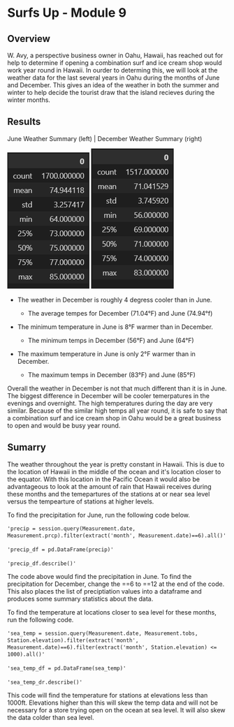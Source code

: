 # Surfs Up - Module 9

## Overview
W. Avy, a perspective business owner in Oahu, Hawaii, has reached out for help to determine if opening a combination surf and ice cream shop would work year round in Hawaii. In ourder to determing this, we will look at the weather data for the last several years in Oahu during the months of June and December. This gives an idea of the weather in both the summer and winter to help decide the tourist draw that the island recieves during the winter months. 

## Results

June Weather Summary (left) | December Weather Summary (right)

![alt text](Resources/June_weather_summary.png)   ![alt text](Resources/December_weather_summary.png)

- The weather in December is roughly 4 degress cooler than in June. 
    - The average tempes for December (71.04°F) and June (74.94°f) 

- The minimum temperature in June is 8°F warmer than in December.
    - The minimum temps in December (56°F) and June (64°F)

- The maximum temperature in June is only 2°F warmer than in December.
    - The maximum temps in December (83°F) and June (85°F)

Overall the weather in December is not that much different than it is in June. The biggest difference in December will be cooler temerpatures in the evenings and overnight. The high temperatures during the day are very similar. Because of the similar high temps all year round, it is safe to say that a combination surf and ice cream shop in Oahu would be a great business to open and would be busy year round. 

## Sumarry

The weather throughout the year is pretty constant in Hawaii. This is due to the location of Hawaii in the middle of the ocean and it's location closer to the equator. With this location in the Pacific Ocean it would also be advantageous to look at the amount of rain that Hawaii receives during these months and the temepartures of the stations at or near sea level versus the tempearture of stations at higher levels. 

To find the precipitation for June, run the following code below. 

    'precip = session.query(Measurement.date, Measurement.prcp).filter(extract('month', Measurement.date)==6).all()'

    'precip_df = pd.DataFrame(precip)'

    'precip_df.describe()'
    
The code above would find the precipitation in June. To find the precipitation for December, change the ==6 to ==12 at the end of the code. This also places the list of preciptiation values into a dataframe and produces some summary statistics about the data. 

To find the temperature at locations closer to sea level for these months, run the following code. 

    'sea_temp = session.query(Measurement.date, Measurement.tobs, Station.elevation).filter(extract('month', Measurement.date)==6).filter(extract('month', Station.elevation) <= 1000).all()'

    'sea_temp_df = pd.DataFrame(sea_temp)'
    
    'sea_temp_dr.describe()'
    
This code will find the temperature for stations at elevations less than 1000ft. Elevations higher than this will skew the temp data and will not be necessary for a store trying open on the ocean at sea level. It will also skew the data colder than sea level. 


